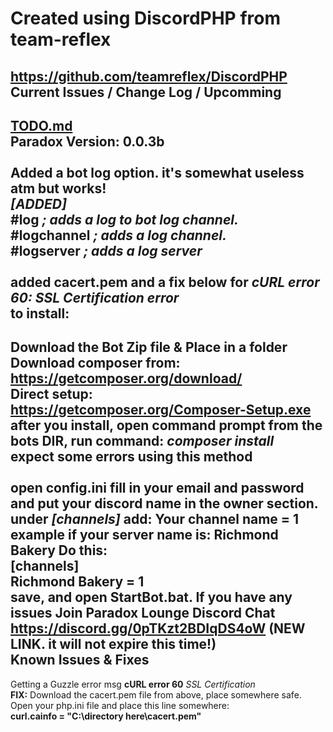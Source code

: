 Created using DiscordPHP from team-reflex
======

https://github.com/teamreflex/DiscordPHP<br>
Current Issues / Change Log / Upcomming
------
**[TODO.md](https://github.com/proxikal/DiscordPHPBot/blob/master/TODO.md "TODO.md")**<br>
**Paradox Version:** 0.0.3b<br><br>
Added a bot log option. it's somewhat useless atm but works!<br>
*[ADDED]*<br>
**#log** *; adds a log to bot log channel.* <br>**#logchannel** *; adds a log channel.* <br> **#logserver** *; adds a log server*<br><br>
added **cacert.pem** and a fix below for *cURL error 60: SSL Certification error*<br>
to install:
------
Download the Bot Zip file & Place in a folder<br>
Download composer from: https://getcomposer.org/download/<br>
**Direct setup: https://getcomposer.org/Composer-Setup.exe** <Br>
after you install, open command prompt from the bots DIR, run command: *composer install*<br>
**expect some errors using this method**<br><br>
open **config.ini** fill in your email and password and put your discord name in the owner section.<br>
under *[channels]* add: Your channel name = 1<br>
example if your server name is: Richmond Bakery Do this: <br>
**[channels]** <br>
**Richmond Bakery = 1** <br>
save, and open **StartBot.bat**. If you have any issues Join Paradox Lounge Discord Chat<br>
https://discord.gg/0pTKzt2BDIqDS4oW (NEW LINK. it will not expire this time!) <br>
Known Issues & Fixes
------
Getting a Guzzle error msg **cURL error 60** *SSL Certification*<br>
**FIX:** Download the cacert.pem file from above, place somewhere safe.<br>
Open your php.ini file and place this line somewhere:<br>
**curl.cainfo = "C:\directory here\cacert.pem"**<br>
